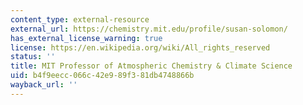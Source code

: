 ```yaml
---
content_type: external-resource
external_url: https://chemistry.mit.edu/profile/susan-solomon/
has_external_license_warning: true
license: https://en.wikipedia.org/wiki/All_rights_reserved
status: ''
title: MIT Professor of Atmospheric Chemistry & Climate Science
uid: b4f9eecc-066c-42e9-89f3-81db4748866b
wayback_url: ''
---
```

